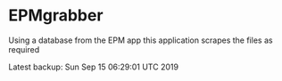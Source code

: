 # EPMgrabber
Using a database from the EPM app this application scrapes the files as required


Latest backup: Sun Sep 15 06:29:01 UTC 2019
